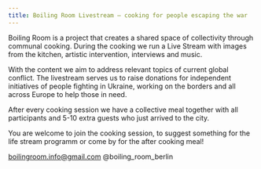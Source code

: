 ```yaml
---
title: Boiling Room Livestream – cooking for people escaping the war
---
```

Boiling Room is a project that creates a shared space of collectivity through communal cooking. During the cooking we run a Live Stream with images from the kitchen, artistic intervention, interviews and music.

With the content we aim to address relevant topics of current global conflict. The livestream serves us to raise donations for independent initiatives of people fighting in Ukraine, working on the borders and all across Europe to help those in need.

After every cooking session we have a collective meal together with all participants and 5-10 extra guests who just arrived to the city. 

You are welcome to join the cooking session, to suggest something for the life stream programm or come by for the after cooking meal!

boilingroom.info@gmail.com
@boiling_room_berlin